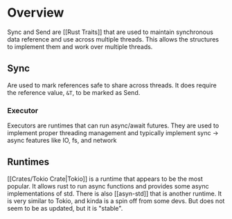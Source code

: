 # Overview
Sync and Send are [[Rust Traits]] that are used to maintain synchronous data reference and use across multiple threads. This allows the structures to implement them and work over multiple threads.
## Sync
Are used to mark references safe to share across threads. It does require the reference value, `&T`, to be marked as Send.

### Executor
Executors are runtimes that can run async/await futures. They are used to implement proper threading management and typically implement sync -> async features like IO, fs, and network 

## Runtimes
[[Crates/Tokio Crate|Tokio]] is a runtime that appears to be the most popular. It allows rust to run async functions and provides some async implementations of std.
There is also [[asyn-std]] that is another runtime. It is very similar to Tokio, and kinda is a spin off from some devs. But does not seem to be as updated, but it is "stable".